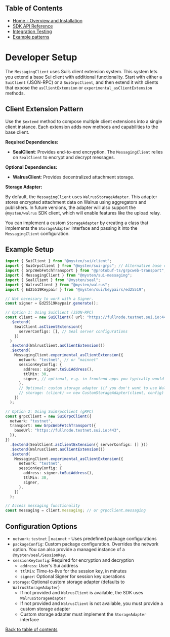 ## Table of Contents

- [Home - Overview and Installation](./README.md)
- [SDK API Reference](./APIRef.md)
- [Integration Testing](./Testing.md)
- [Example patterns](./Examples.md)

# Developer Setup

The `MessagingClient` uses Sui’s client extension system. This system lets you extend a base Sui client with additional functionality. Start with either a `SuiClient` (JSON-RPC) or a `SuiGrpcClient`, and then extend it with clients that expose the `asClientExtension` or `experimental_asClientExtension` methods.

## Client Extension Pattern

Use the `$extend` method to compose multiple client extensions into a single client instance. Each extension adds new methods and capabilities to the base client.

**Required Dependencies:**

- **SealClient**: Provides end-to-end encryption. The `MessagingClient` relies on `SealClient` to encrypt and decrypt messages.

**Optional Dependencies:**

- **WalrusClient**: Provides decentralized attachment storage.

**Storage Adapter:**

By default, the `MessagingClient` uses `WalrusStorageAdapter`. This adapter stores encrypted attachment data on Walrus using aggregators and publishers. In future versions, the adapter will also support the `@mysten/walrus` SDK client, which will enable features like the upload relay.

You can implement a custom `StorageAdapter` by creating a class that implements the `StorageAdapter` interface and passing it into the `MessagingClient` configuration.

## Example Setup

```typescript
import { SuiClient } from "@mysten/sui/client";
import { SuiGrpcClient } from "@mysten/sui-grpc"; // Alternative base client
import { GrpcWebFetchTransport } from "@protobuf-ts/grpcweb-transport";
import { MessagingClient } from "@mysten/sui-messaging";
import { SealClient } from "@mysten/seal";
import { WalrusClient } from "@mysten/walrus";
import { Ed25519Keypair } from "@mysten/sui/keypairs/ed25519";

// Not necessary to work with a Signer.
const signer = Ed25519Keypair.generate();

// Option 1: Using SuiClient (JSON-RPC)
const client = new SuiClient({ url: "https://fullnode.testnet.sui.io:443" })
  .$extend(
    SealClient.asClientExtension({
      serverConfigs: [], // Seal server configurations
    })
  )
  .$extend(WalrusClient.asClientExtension())
  .$extend(
    MessagingClient.experimental_asClientExtension({
      network: "testnet", // or "mainnet"
      sessionKeyConfig: {
        address: signer.toSuiAddress(),
        ttlMin: 30,
        signer, // optional, e.g. in frontend apps you typically would not work with Signers
      },
      // Optional: custom storage adapter (if you don't want to use WalrusStorageAdapter)
      // storage: (client) => new CustomStorageAdapter(client, config)
    })
  );

// Option 2: Using SuiGrpcClient (gRPC)
const grpcClient = new SuiGrpcClient({
  network: "testnet",
  transport: new GrpcWebFetchTransport({
    baseUrl: "https://fullnode.testnet.sui.io:443",
  }),
})
  .$extend(SealClient.asClientExtension({ serverConfigs: [] }))
  .$extend(WalrusClient.asClientExtension())
  .$extend(
    MessagingClient.experimental_asClientExtension({
      network: "testnet",
      sessionKeyConfig: {
        address: signer.toSuiAddress(),
        ttlMin: 30,
        signer,
      },
    })
  );

// Access messaging functionality
const messaging = client.messaging; // or grpcClient.messaging
```

## Configuration Options

- `network`: `testnet` | `mainnet` - Uses predefined package configurations
- `packageConfig`: Custom package configuration. Overrides the network option. You can also provide a managed instance of a `@mysten/seal/SessionKey`.
- `sessionKeyConfig`: Required for encryption and decryption
  - `address`: User's Sui address
  - `ttlMin`: Time-to-live for the session key, in minutes
  - `signer`: Optional Signer for session key operations
- `storage`: Optional custom storage adapter (defaults to `WalrusStorageAdapter`)
  - If not provided and `WalrusClient` is available, the SDK uses `WalrusStorageAdapter`
  - If not provided and `WalrusClient` is not available, you must provide a custom storage adapter
  - Custom storage adapter must implement the `StorageAdapter` interface

[Back to table of contents](#table-of-contents)